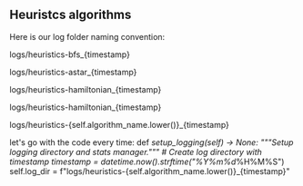 ## Heuristcs algorithms

Here is our log folder naming convention:

logs/heuristics-bfs_{timestamp}

logs/heuristics-astar_{timestamp}

logs/heuristics-hamiltonian_{timestamp}

logs/heuristics-hamiltonian_{timestamp}  

logs/heuristics-{self.algorithm_name.lower()}_{timestamp}


let's go with the code every time:
def _setup_logging(self) -> None:
    """Setup logging directory and stats manager."""
    # Create log directory with timestamp
    timestamp = datetime.now().strftime("%Y%m%d_%H%M%S")
    self.log_dir = f"logs/heuristics-{self.algorithm_name.lower()}_{timestamp}"